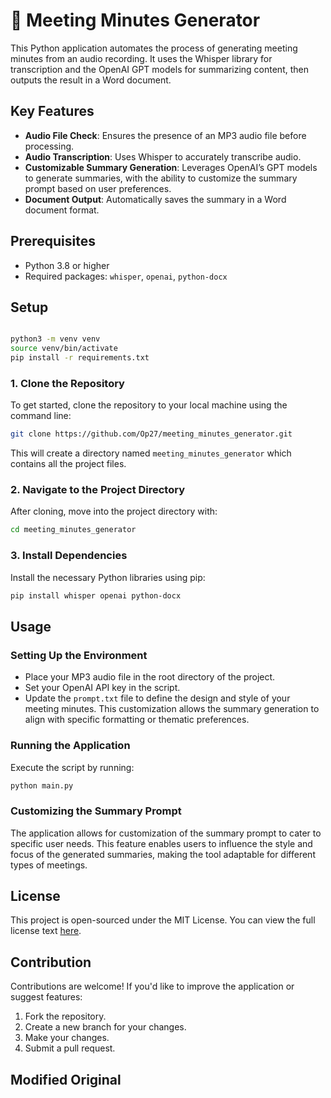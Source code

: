 # 📝 Meeting Minutes Generator
This Python application automates the process of generating meeting minutes from an audio recording. It uses the Whisper library for transcription and the OpenAI GPT models for summarizing content, then outputs the result in a Word document.

## Key Features
- **Audio File Check**: Ensures the presence of an MP3 audio file before processing.
- **Audio Transcription**: Uses Whisper to accurately transcribe audio.
- **Customizable Summary Generation**: Leverages OpenAI’s GPT models to generate summaries, with the ability to customize the summary prompt based on user preferences.
- **Document Output**: Automatically saves the summary in a Word document format.

## Prerequisites
- Python 3.8 or higher
- Required packages: `whisper`, `openai`, `python-docx`

## Setup
   ```bash

python3 -m venv venv
source venv/bin/activate
pip install -r requirements.txt
   ```



### 1. Clone the Repository
To get started, clone the repository to your local machine using the command line:

   ```bash
   git clone https://github.com/Op27/meeting_minutes_generator.git
   ```

This will create a directory named `meeting_minutes_generator` which contains all the project files.

### 2. Navigate to the Project Directory
After cloning, move into the project directory with:

   ```bash
   cd meeting_minutes_generator
   ```

### 3. Install Dependencies
Install the necessary Python libraries using pip:

   ```bash
   pip install whisper openai python-docx
   ```

## Usage
### Setting Up the Environment
- Place your MP3 audio file in the root directory of the project.
- Set your OpenAI API key in the script.
- Update the `prompt.txt` file to define the design and style of your meeting minutes. This customization allows the summary generation to align with specific formatting or thematic preferences.

### Running the Application
Execute the script by running:

   ```bash
   python main.py
   ```

### Customizing the Summary Prompt
The application allows for customization of the summary prompt to cater to specific user needs. This feature enables users to influence the style and focus of the generated summaries, making the tool adaptable for different types of meetings.

## License
This project is open-sourced under the MIT License. You can view the full license text [here](https://opensource.org/licenses/MIT).

## Contribution
Contributions are welcome! If you'd like to improve the application or suggest features:
1. Fork the repository.
2. Create a new branch for your changes.
3. Make your changes.
4. Submit a pull request.


## Modified Original 
